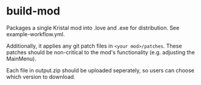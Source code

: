 # build-mod

Packages a single Kristal mod into .love and .exe for distribution. See example-workflow.yml.

Additionally, it applies any git patch files in `<your mod>/patches`. These patches should be non-critical to the mod's functionality (e.g. adjusting the MainMenu).

Each file in output.zip should be uploaded seperately, so users can choose which version to download.
